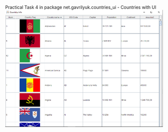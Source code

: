 Practical Task 4
 in package net.gavrilyuk.countries_ui -  Countries with UI
![alt text](screenshots/country.png "Description goes here")